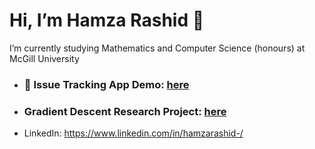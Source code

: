 # Hi, I’m Hamza Rashid 👋
I’m currently studying Mathematics and Computer Science (honours) at McGill University
- ### 🙂 Issue Tracking App Demo: [here](https://flow-issue-tracker.com)
- ### Gradient Descent Research Project: [here](https://drive.google.com/file/d/1RhXYaO8fmw1NazVf52qqgYVWkybXe2Xo/view?usp=sharing) 
- LinkedIn: https://www.linkedin.com/in/hamzarashid-/

